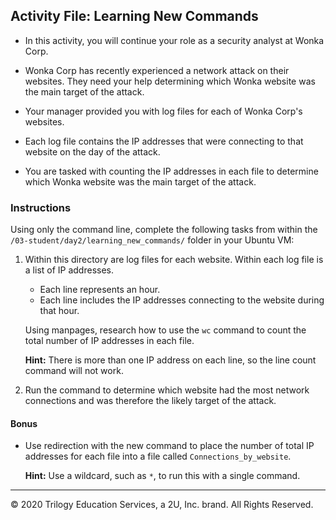 ## Activity File: Learning New Commands

- In this activity, you will continue your role as a security analyst at Wonka Corp. 

- Wonka Corp has recently experienced a network attack on their websites. They need your help determining which Wonka website was the main target of the attack.

- Your manager provided you with log files for each of Wonka Corp's websites. 

- Each log file contains the IP addresses that were connecting to that website on the day of the attack.

- You are tasked with counting the IP addresses in each file to determine which Wonka website was the main target of the attack.


### Instructions

Using only the command line, complete the following tasks from within the `/03-student/day2/learning_new_commands/` folder in your Ubuntu VM:
  
  1.  Within this directory are log files for each website. Within each log file is a list of IP addresses.  
      - Each line represents an hour.
      - Each line includes the IP addresses connecting to the website during that hour.

       Using manpages, research how to use the `wc` command to count the total number of IP addresses in each file.

      **Hint:** There is more than one IP address on each line, so the line count command will not work.

  2.  Run the command to determine which website had the most network connections and was therefore the likely target of the attack. 
  
#### Bonus
  
-  Use redirection with the new command to place the number of total IP addresses for each file into a file called `Connections_by_website`.

    **Hint:** Use a wildcard, such as `*`, to run this with a single command.

---
© 2020 Trilogy Education Services, a 2U, Inc. brand. All Rights Reserved.
